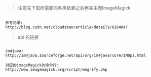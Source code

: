> 注意先下载所需要的各类依赖之后再装主题ImageMagick

```

参考记录:
http://blog.csdn.net/cloudsben/article/details/8164047

```


> api 的链接

```

im4java:
http://im4java.sourceforge.net/api/org/im4java/core/IMOps.html

对应的imageMagick的命令行:
http://www.imagemagick.org/script/mogrify.php 

```
